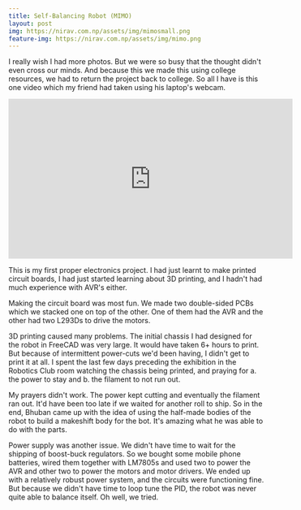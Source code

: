 ```yaml
---
title: Self-Balancing Robot (MIMO)
layout: post
img: https://nirav.com.np/assets/img/mimosmall.png
feature-img: https://nirav.com.np/assets/img/mimo.png
---
```


I really wish I had more photos. But we were so busy that the thought didn't even cross our minds. And because this we made this using college resources, we had to return the project back to college. So all I have is this one video which my friend had taken using his laptop's webcam.

<iframe width="560" height="315" src="https://www.youtube.com/embed/-HTUWfT0hFI" frameborder="0" allow="accelerometer; autoplay; encrypted-media; gyroscope; picture-in-picture" allowfullscreen></iframe>

This is my first proper electronics project. I had just learnt to make printed circuit boards, I had just started learning about 3D printing, and I hadn't had much experience with AVR's either.

Making the circuit board was most fun. We made two double-sided PCBs which we stacked one on top of the other. One of them had the AVR and the other had two L293Ds to drive the motors.

3D printing caused many problems. The initial chassis I had designed for the robot in FreeCAD was very large. It would have taken 6+ hours to print. But because of intermittent power-cuts we'd been having, I didn't get to print it at all. I spent the last few days preceding the exhibition in the Robotics Club room watching the chassis being printed, and praying for a. the power to stay and b. the filament to not run out. 

My prayers didn't work. The power kept cutting and eventually the filament ran out. It'd have been too late if we waited for another roll to ship. So in the end, Bhuban came up with the idea of using the half-made bodies of the robot to build a makeshift body for the bot. It's amazing what he was able to do with the parts.

Power supply was another issue. We didn't have time to wait for the shipping of boost-buck regulators. So we bought some mobile phone batteries, wired them together with LM7805s and used two to power the AVR and other two to power the motors and motor drivers. We ended up with a relatively robust power system, and the circuits were functioning fine. But because we didn't have time to loop tune the PID, the robot was never quite able to balance itself. Oh well, we tried.